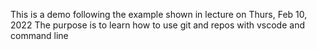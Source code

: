 This is a demo following the example shown in lecture on Thurs, Feb 10, 2022
The purpose is to learn how to use git and repos with vscode and command line


